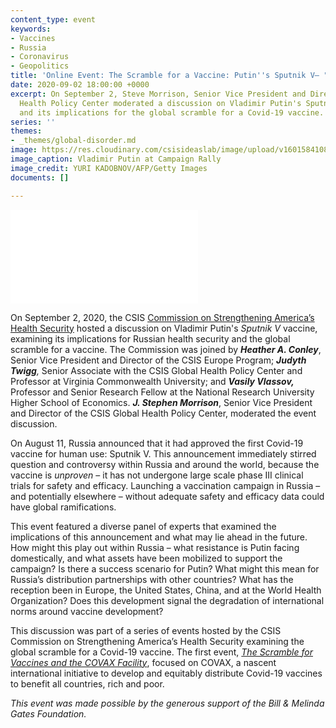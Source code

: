 ```yaml
---
content_type: event
keywords:
- Vaccines
- Russia
- Coronavirus
- Geopolitics
title: 'Online Event: The Scramble for a Vaccine: Putin''s Sputnik V— "Trust me!"'
date: 2020-09-02 18:00:00 +0000
excerpt: On September 2, Steve Morrison, Senior Vice President and Director, Global
  Health Policy Center moderated a discussion on Vladimir Putin's Sputnik V vaccine
  and its implications for the global scramble for a Covid-19 vaccine.
series: ''
themes:
- _themes/global-disorder.md
image: https://res.cloudinary.com/csisideaslab/image/upload/v1601584108/health-commission/GettyImages-154214223_0_caso1r.jpg
image_caption: Vladimir Putin at Campaign Rally
image_credit: YURI KADOBNOV/AFP/Getty Images
documents: []

---
```

<div class="video-wrapper post-feature-video"> <iframe allow="autoplay; encrypted-media" allowfullscreen="" frameborder="0" title="" src="[https://www.youtube.com/embed/Xn75awjjIms](https://www.youtube.com/embed/Xn75awjjIms "https://www.youtube.com/embed/Xn75awjjIms")"></iframe></div>

On September 2, 2020, the CSIS [Commission on Strengthening America’s Health Security](https://healthsecurity.csis.org/) hosted a discussion on Vladimir Putin's _Sputnik V_ vaccine, examining its implications for Russian health security and the global scramble for a vaccine. The Commission was joined by **_Heather A. Conley_**, Senior Vice President and Director of the CSIS Europe Program; **_Judyth Twigg_**_,_ Senior Associate with the CSIS Global Health Policy Center and Professor at Virginia Commonwealth University; and **_Vasily Vlassov,_** Professor and Senior Research Fellow at the National Research University Higher School of Economics. **_J. Stephen Morrison_**, Senior Vice President and Director of the CSIS Global Health Policy Center, moderated the event discussion.

On August 11, Russia announced that it had approved the first Covid-19 vaccine for human use: Sputnik V. This announcement immediately stirred question and controversy within Russia and around the world, because the vaccine is _unproven_ – it has not undergone large scale phase III clinical trials for safety and efficacy. Launching a vaccination campaign in Russia – and potentially elsewhere – without adequate safety and efficacy data could have global ramifications.

This event featured a diverse panel of experts that examined the implications of this announcement and what may lie ahead in the future. How might this play out within Russia – what resistance is Putin facing domestically, and what assets have been mobilized to support the campaign? Is there a success scenario for Putin? What might this mean for Russia’s distribution partnerships with other countries? What has the reception been in Europe, the United States, China, and at the World Health Organization? Does this development signal the degradation of international norms around vaccine development?

This discussion was part of a series of events hosted by the CSIS Commission on Strengthening America’s Health Security examining the global scramble for a Covid-19 vaccine. The first event, [_The Scramble for Vaccines and the COVAX Facility_](https://www.csis.org/events/online-event-scramble-vaccines-and-covax-facility), focused on COVAX, a nascent international initiative to develop and equitably distribute Covid-19 vaccines to benefit all countries, rich and poor.

_This event was made possible by the generous support of the Bill & Melinda Gates Foundation._